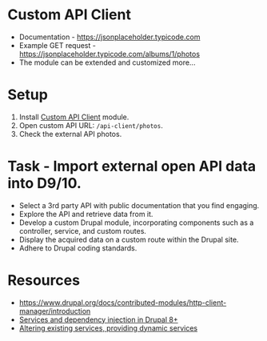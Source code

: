 # Custom API Client
- Documentation - https://jsonplaceholder.typicode.com
- Example GET request - https://jsonplaceholder.typicode.com/albums/1/photos
- The module can be extended and customized more...

# Setup

1. Install [Custom API Client](`custom_api_client`) module.
2. Open custom API URL: `/api-client/photos`.
3. Check the external API photos.

# Task - Import external open API data into D9/10.

- Select a 3rd party API with public documentation that you find engaging.
- Explore the API and retrieve data from it.
- Develop a custom Drupal module, incorporating components such as a
controller, service, and custom routes.
- Display the acquired data on a custom route within the Drupal site.
- Adhere to Drupal coding standards.

# Resources

- https://www.drupal.org/docs/contributed-modules/http-client-manager/introduction
- [Services and dependency injection in Drupal 8+](https://www.drupal.org/docs/drupal-apis/services-and-dependency-injection/services-and-dependency-injection-in-drupal-8)
- [Altering existing services, providing dynamic services](https://www.drupal.org/docs/drupal-apis/services-and-dependency-injection/altering-existing-services-providing-dynamic-services)
